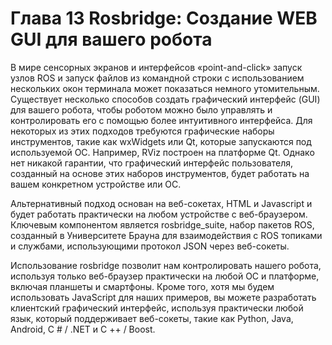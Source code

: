 # Глава 13 Rosbridge: Создание WEB GUI для вашего робота

В мире сенсорных экранов и интерфейсов «point-and-click» запуск узлов ROS и запуск файлов из командной строки с использованием нескольких окон терминала может показаться немного утомительным. Существует несколько способов создать графический интерфейс \(GUI\) для вашего робота, чтобы роботом можно было управлять и контролировать его с помощью более интуитивного интерфейса. Для некоторых из этих подходов требуются графические наборы инструментов, такие как wxWidgets или Qt, которые запускаются под используемой ОС. Например, RViz построен на платформе Qt. Однако нет никакой гарантии, что графический интерфейс пользователя, созданный на основе этих наборов инструментов, будет работать на вашем конкретном устройстве или ОС.

Альтернативный подход основан на веб-сокетах, HTML и Javascript и будет работать практически на любом устройстве с веб-браузером. Ключевым компонентом является rosbridge\_suite, набор пакетов ROS, созданный в Университете Брауна для взаимодействия с ROS топиками и службами, использующими протокол JSON через веб-сокеты.

Использование rosbridge позволит нам контролировать нашего робота, используя только веб-браузер практически на любой ОС и платформе, включая планшеты и смартфоны. Кроме того, хотя мы будем использовать JavaScript для наших примеров, вы можете разработать клиентский графический интерфейс, используя практически любой язык, который поддерживает веб-сокеты, такие как Python, Java, Android, C \# / .NET и C ++ / Boost.

